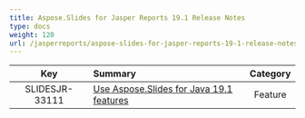 ```yaml
---
title: Aspose.Slides for Jasper Reports 19.1 Release Notes
type: docs
weight: 120
url: /jasperreports/aspose-slides-for-jasper-reports-19-1-release-notes/
---
```


|**Key** |**Summary** |**Category** |
| :-: | :- | :-: |
|SLIDESJR-33111|[Use Aspose.Slides for Java 19.1 features](/slides/java/aspose-slides-for-java-19-1-release-notes/)|Feature|

